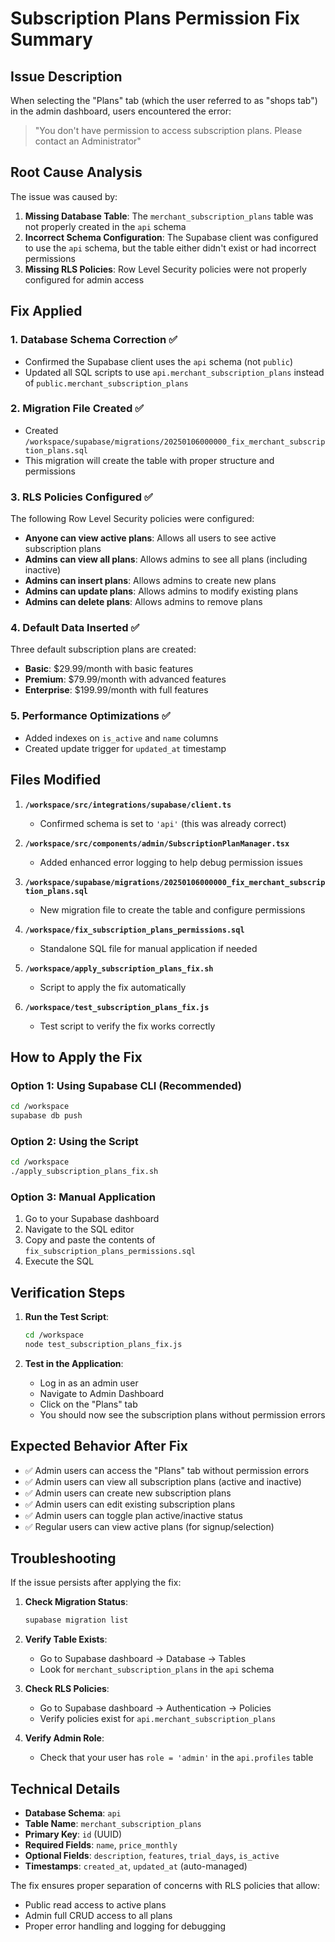 # Subscription Plans Permission Fix Summary

## Issue Description
When selecting the "Plans" tab (which the user referred to as "shops tab") in the admin dashboard, users encountered the error:
> "You don't have permission to access subscription plans. Please contact an Administrator"

## Root Cause Analysis
The issue was caused by:

1. **Missing Database Table**: The `merchant_subscription_plans` table was not properly created in the `api` schema
2. **Incorrect Schema Configuration**: The Supabase client was configured to use the `api` schema, but the table either didn't exist or had incorrect permissions
3. **Missing RLS Policies**: Row Level Security policies were not properly configured for admin access

## Fix Applied

### 1. Database Schema Correction ✅
- Confirmed the Supabase client uses the `api` schema (not `public`)
- Updated all SQL scripts to use `api.merchant_subscription_plans` instead of `public.merchant_subscription_plans`

### 2. Migration File Created ✅
- Created `/workspace/supabase/migrations/20250106000000_fix_merchant_subscription_plans.sql`
- This migration will create the table with proper structure and permissions

### 3. RLS Policies Configured ✅
The following Row Level Security policies were configured:

- **Anyone can view active plans**: Allows all users to see active subscription plans
- **Admins can view all plans**: Allows admins to see all plans (including inactive)
- **Admins can insert plans**: Allows admins to create new plans
- **Admins can update plans**: Allows admins to modify existing plans
- **Admins can delete plans**: Allows admins to remove plans

### 4. Default Data Inserted ✅
Three default subscription plans are created:
- **Basic**: $29.99/month with basic features
- **Premium**: $79.99/month with advanced features  
- **Enterprise**: $199.99/month with full features

### 5. Performance Optimizations ✅
- Added indexes on `is_active` and `name` columns
- Created update trigger for `updated_at` timestamp

## Files Modified

1. **`/workspace/src/integrations/supabase/client.ts`**
   - Confirmed schema is set to `'api'` (this was already correct)

2. **`/workspace/src/components/admin/SubscriptionPlanManager.tsx`**
   - Added enhanced error logging to help debug permission issues

3. **`/workspace/supabase/migrations/20250106000000_fix_merchant_subscription_plans.sql`**
   - New migration file to create the table and configure permissions

4. **`/workspace/fix_subscription_plans_permissions.sql`**
   - Standalone SQL file for manual application if needed

5. **`/workspace/apply_subscription_plans_fix.sh`**
   - Script to apply the fix automatically

6. **`/workspace/test_subscription_plans_fix.js`**
   - Test script to verify the fix works correctly

## How to Apply the Fix

### Option 1: Using Supabase CLI (Recommended)
```bash
cd /workspace
supabase db push
```

### Option 2: Using the Script
```bash
cd /workspace
./apply_subscription_plans_fix.sh
```

### Option 3: Manual Application
1. Go to your Supabase dashboard
2. Navigate to the SQL editor
3. Copy and paste the contents of `fix_subscription_plans_permissions.sql`
4. Execute the SQL

## Verification Steps

1. **Run the Test Script**:
   ```bash
   cd /workspace
   node test_subscription_plans_fix.js
   ```

2. **Test in the Application**:
   - Log in as an admin user
   - Navigate to Admin Dashboard
   - Click on the "Plans" tab
   - You should now see the subscription plans without permission errors

## Expected Behavior After Fix

- ✅ Admin users can access the "Plans" tab without permission errors
- ✅ Admin users can view all subscription plans (active and inactive)
- ✅ Admin users can create new subscription plans
- ✅ Admin users can edit existing subscription plans
- ✅ Admin users can toggle plan active/inactive status
- ✅ Regular users can view active plans (for signup/selection)

## Troubleshooting

If the issue persists after applying the fix:

1. **Check Migration Status**:
   ```bash
   supabase migration list
   ```

2. **Verify Table Exists**:
   - Go to Supabase dashboard → Database → Tables
   - Look for `merchant_subscription_plans` in the `api` schema

3. **Check RLS Policies**:
   - Go to Supabase dashboard → Authentication → Policies
   - Verify policies exist for `api.merchant_subscription_plans`

4. **Verify Admin Role**:
   - Check that your user has `role = 'admin'` in the `api.profiles` table

## Technical Details

- **Database Schema**: `api`
- **Table Name**: `merchant_subscription_plans`
- **Primary Key**: `id` (UUID)
- **Required Fields**: `name`, `price_monthly`
- **Optional Fields**: `description`, `features`, `trial_days`, `is_active`
- **Timestamps**: `created_at`, `updated_at` (auto-managed)

The fix ensures proper separation of concerns with RLS policies that allow:
- Public read access to active plans
- Admin full CRUD access to all plans
- Proper error handling and logging for debugging